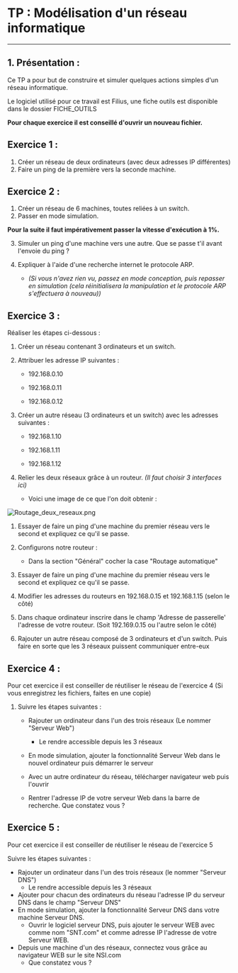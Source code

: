 # TP : Modélisation d'un réseau informatique

------

## 1. Présentation :

Ce TP a pour but de construire et simuler quelques actions simples d'un réseau informatique. 

Le logiciel utilisé pour ce travail est Filius, une fiche outils est disponible dans le dossier FICHE_OUTILS

**Pour chaque exercice il est conseillé d'ouvrir un nouveau fichier.**

## Exercice 1 :

1. Créer un réseau de deux ordinateurs (avec deux adresses IP différentes)
2. Faire un ping de la première vers la seconde machine.


## Exercice 2 :

1. Créer un réseau de 6 machines, toutes reliées à un switch. 
2. Passer en mode simulation.

**Pour la suite il faut impérativement passer la vitesse d'exécution à 1%.**

3. Simuler un ping d'une machine vers une autre. Que se passe t'il avant l'envoie du ping ?

4. Expliquer à l'aide d'une recherche internet le protocole ARP.
   - *(Si vous n'avez rien vu, passez en mode conception, puis repasser en simulation (cela réinitialisera la manipulation et le protocole ARP s'effectuera à nouveau))*

## Exercice 3 :

Réaliser les étapes ci-dessous :

1. Créer un réseau contenant 3 ordinateurs et un switch.
2. Attribuer les adresse IP suivantes :

   - 192.168.0.10

   - 192.168.0.11

   - 192.168.0.12
3. Créer un autre réseau (3 ordinateurs et un switch) avec les adresses suivantes :

   - 192.168.1.10

   - 192.168.1.11

   - 192.168.1.12
4. Relier les deux réseaux grâce à un routeur. *(Il faut choisir 3 interfaces ici)*
   - Voici une image de ce que l'on doit obtenir :

![Routage_deux_reseaux.png](./Images/Routage_deux_reseaux.png)

1. Essayer de faire un ping d'une machine du premier réseau vers le second et expliquez ce qu'il se passe.
2. Configurons notre routeur :

   - Dans la section "Général" cocher la case "Routage automatique"
3. Essayer de faire un ping d'une machine du premier réseau vers le second et expliquez ce qu'il se passe.
4. Modifier les adresses du routeurs en 192.168.0.15 et 192.168.1.15 (selon le côté)
5. Dans chaque ordinateur inscrire dans le champ 'Adresse de passerelle' l'adresse de votre routeur. (Soit 192.169.0.15 ou l'autre selon le côté)
6. Rajouter un autre réseau composé de 3 ordinateurs et d'un switch. Puis faire en sorte que les 3 réseaux puissent communiquer entre-eux

## Exercice 4 :

Pour cet exercice il est conseiller de réutiliser le réseau de l'exercice 4 (Si vous enregistrez les fichiers, faites en une copie)

1. Suivre les étapes suivantes :

   - Rajouter un ordinateur dans l'un des trois réseaux (Le nommer "Serveur Web")
       - Le rendre accessible depuis les 3 réseaux

   - En mode simulation, ajouter la fonctionnalité Serveur Web dans le nouvel ordinateur puis démarrer le serveur

   - Avec un autre ordinateur du réseau, télécharger navigateur web puis l'ouvrir

   - Rentrer l'adresse IP de votre serveur Web dans la barre de recherche. Que constatez vous ?


## Exercice 5 :

Pour cet exercice il est conseiller de réutiliser le réseau de l'exercice 5

Suivre les étapes suivantes :

- Rajouter un ordinateur dans l'un des trois réseaux (le nommer "Serveur DNS")
    - Le rendre accessible depuis les 3 réseaux
- Ajouter pour chacun des ordinateurs du réseau l'adresse IP du serveur DNS dans le champ "Serveur DNS"
- En mode simulation, ajouter la fonctionnalité Serveur DNS dans votre machine Serveur DNS.
    - Ouvrir le logiciel serveur DNS, puis ajouter le serveur WEB avec comme nom "SNT.com" et comme adresse IP l'adresse de votre Serveur WEB.
- Depuis une machine d'un des réseaux, connectez vous grâce au navigateur WEB sur le site NSI.com
    - Que constatez vous ?

